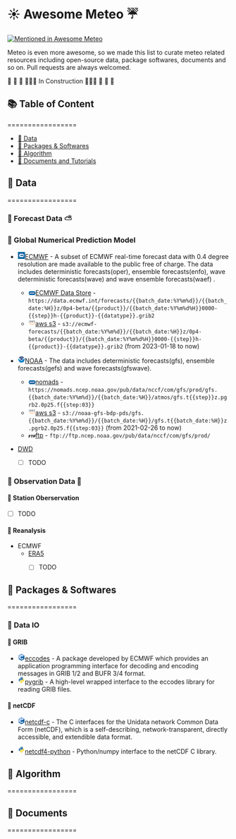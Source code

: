 :sunny: Awesome Meteo :umbrella:
=================

[![Mentioned in Awesome Meteo](https://awesome.re/mentioned-badge.svg)](https://github.com/blizhan/awesome-meteo)

Meteo is even more awesome, so we made this list to curate meteo related resources including open-source data, package softwares, documents and so on. Pull requests are always welcomed. 

:construction: :construction: :construction:  :rocket::rocket::rocket: In Construction :rocket::rocket::rocket: :construction: :construction: :construction:

## :books: Table of Content
=================

* [:closed_book: Data](#closed_book-data)
* [:green_book: Packages & Softwares](#green_book-packages--softwares)
* [:orange_book: Algorithm](#orange_book-algorithm)
* [:blue_book: Documents and Tutorials](#blue_book-documents)


## :closed_book: Data
=================
### :paperclip: Forecast Data :partly_sunny:

### :pushpin: Global Numerical Prediction Model
- ![ecmwf](static/icon/ecmwf.png)[ECMWF](https://www.ecmwf.int/en/forecasts/datasets/open-data) - A subset of ECMWF real-time forecast data with 0.4 degree resolution are made available to the public free of charge. The data includes deterministic forecasts(oper), ensemble forecasts(enfo), wave deterministic forecasts(wave) and wave ensemble forecasts(waef) .

    - ![http](static/icon/http.png)[ECMWF Data Store](https://data.ecmwf.int/forecasts/) - `https://data.ecmwf.int/forecasts/{{batch_date:%Y%m%d}}/{{batch_date:%H}}z/0p4-beta/{{product}}/{{batch_date:%Y%m%d%H}}0000-{{step}}h-{{product}}-{{datatype}}.grib2`
    - ![aws](static/icon/aws.png)[aws s3](https://registry.opendata.aws/ecmwf-forecasts/) - `s3://ecmwf-forecasts/{{batch_date:%Y%m%d}}/{{batch_date:%H}}z/0p4-beta/{{product}}/{{batch_date:%Y%m%d%H}}0000-{{step}}h-{{product}}-{{datatype}}.grib2` (from 2023-01-18 to now)
- ![noaa](static/icon/noaa.png)[NOAA]() - The data includes deterministic forecasts(gfs), ensemble forecasts(gefs) and wave forecasts(gfswave).
    - ![http](static/icon/http.png)[nomads](https://nomads.ncep.noaa.gov/pub/data/nccf/com/gfs/prod/) - `https://nomads.ncep.noaa.gov/pub/data/nccf/com/gfs/prod/gfs.{{batch_date:%Y%m%d}}/{{batch_date:%H}}/atmos/gfs.t{{step}}z.pgrb2.0p25.f{{step:03}}`
    - ![aws](static/icon/aws.png)[aws s3]() - `s3://noaa-gfs-bdp-pds/gfs.{{batch_date:%Y%m%d}}/{{batch_date:%H}}/gfs.t{{batch_date:%H}}z.pgrb2.0p25.f{{step:03}}` (from 2021-02-26 to now)
    - ![ftp](static/icon/ftp.png)[ftp]() - `ftp://ftp.ncep.noaa.gov/pub/data/nccf/com/gfs/prod/`

- [DWD]()
    - [ ] TODO

### :paperclip: Observation Data :satellite:

#### :pushpin: Station Oberservation
- [ ] TODO
#### :pushpin: Reanalysis

- ECMWF
    - [ERA5]()
        - [ ] TODO


## :green_book: Packages & Softwares
=================
### :paperclip: Data IO

#### :pushpin: GRIB
- ![c](static/icon/c.png)[eccodes](https://github.com/ecmwf/eccodes) - A package developed by ECMWF which provides an application programming interface for decoding and encoding messages in GRIB 1/2 and BUFR 3/4 format.
- ![python](static/icon/python.png)[pygrib](https://github.com/jswhit/pygrib) -  A high-level wrapped interface to the eccodes library for reading GRIB files.

#### :pushpin: netCDF

- ![c](static/icon/c.png)[netcdf-c](https://github.com/Unidata/netcdf-c) - The C interfaces for the Unidata network Common Data Form (netCDF), which is a self-describing, network-transparent, directly accessible, and extendible data format.

- ![pythib](static/icon/python.png)[netcdf4-python](https://github.com/Unidata/netcdf4-python) - Python/numpy interface to the netCDF C library.



## :orange_book: Algorithm
=================
## :blue_book: Documents
=================
